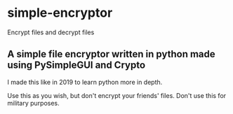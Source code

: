 # simple-encryptor
Encrypt files and decrypt files

## A simple file encryptor written in python made using PySimpleGUI and Crypto
I made this like in 2019 to learn python more in depth.

Use this as you wish, but don't encrypt your friends' files. Don't use this for military purposes.
